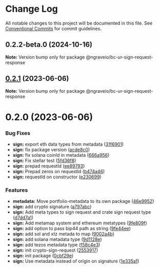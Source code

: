 # Change Log

All notable changes to this project will be documented in this file.
See [Conventional Commits](https://conventionalcommits.org) for commit guidelines.

## 0.2.2-beta.0 (2024-10-16)

**Note:** Version bump only for package @ngraveio/bc-ur-sign-request-response

## [0.2.1](https://github.com/ngraveio/ur-registry/compare/@ngraveio/bc-ur-sign-request-response@0.2.0...@ngraveio/bc-ur-sign-request-response@0.2.1) (2023-06-06)

**Note:** Version bump only for package @ngraveio/bc-ur-sign-request-response

# 0.2.0 (2023-06-06)

### Bug Fixes

- **sign:** export eth data types from metadata ([31f6901](https://github.com/ngraveio/ur-registry/commit/31f6901fcce3660a5fa35a1e803bbfc75514d987))
- **sign:** fix package version ([acde8c0](https://github.com/ngraveio/ur-registry/commit/acde8c0d289579fc94674f588aad20e5a7b51922))
- **sign:** fix solana coinId in metadata ([666a956](https://github.com/ngraveio/ur-registry/commit/666a956cee02fb583285913f523e97318c7fffe3))
- **sign:** Fix stellar test ([5fd36f8](https://github.com/ngraveio/ur-registry/commit/5fd36f844b07695807682c7fc1c9d0f84a261c4a))
- **sign:** prepad requestId ([ee89793](https://github.com/ngraveio/ur-registry/commit/ee89793353558f5ad4ab47b843484e455f2268d8))
- **sign:** Prepad zeros on requestId ([b474a46](https://github.com/ngraveio/ur-registry/commit/b474a46c7e83a7eb5a278860420cd12eab2f9faf))
- **sign:** requestId on constructor ([e230699](https://github.com/ngraveio/ur-registry/commit/e23069999f85bf35d0ab059a13a831d0461450ab))

### Features

- **metadata:** Move portfolio-metadata to its own package ([46e9952](https://github.com/ngraveio/ur-registry/commit/46e9952110cd007a3b119951b7e9fdebfc63fed9))
- **sign:** add crypto signature ([a797abc](https://github.com/ngraveio/ur-registry/commit/a797abc8fbd7f52b417eb5810c2b7cbf8c5c1097))
- **sign:** Add meta types to sign request and crate sign request type ([d7dd7a1](https://github.com/ngraveio/ur-registry/commit/d7dd7a16b8f739f91046ec4293427c1a1a5a57c7))
- **sign:** Add metamap system and ethereum metatypes ([9fe809f](https://github.com/ngraveio/ur-registry/commit/9fe809f5bd6b8ed1b1f875acd9fb41ee6c378d41))
- **sign:** add option to pass bip44 path as string ([9fe44ee](https://github.com/ngraveio/ur-registry/commit/9fe44ee454c2fdad1da0d8434a9e7e4e999ce4ee))
- **sign:** add sol and xtz metada to map ([9002a4b](https://github.com/ngraveio/ur-registry/commit/9002a4b862571791d3ced8c9e8347eed1bf340c4))
- **sign:** add solana metadata type ([9d1128e](https://github.com/ngraveio/ur-registry/commit/9d1128e6151bf8b5710317286c722ee60f5efc25))
- **sign:** add tezos metadata type ([f58c4e3](https://github.com/ngraveio/ur-registry/commit/f58c4e3992484758edbb2547f1409442050c6858))
- **sign:** init crypto-sign-request ([2553917](https://github.com/ngraveio/ur-registry/commit/2553917400f05510511ab0da474f70931deb193c))
- **sign:** init package ([0cbf29e](https://github.com/ngraveio/ur-registry/commit/0cbf29e7a136d5dc5cea8acdea7efcfb6df3bb04))
- **sign:** Use metadata instead of origin on signature ([1e335a1](https://github.com/ngraveio/ur-registry/commit/1e335a1f4c9884823159631629c11a8b24ee36b0))

